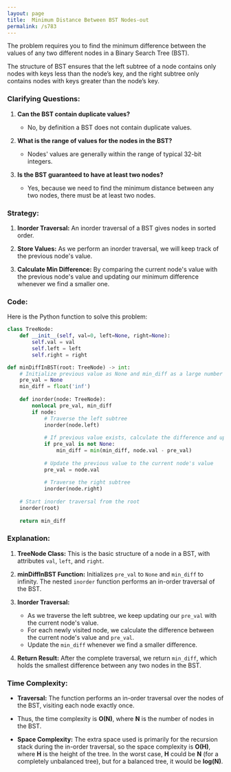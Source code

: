```yaml
---
layout: page
title:  Minimum Distance Between BST Nodes-out
permalink: /s783
---
```


The problem requires you to find the minimum difference between the values of any two different nodes in a Binary Search Tree (BST). 

The structure of BST ensures that the left subtree of a node contains only nodes with keys less than the node’s key, and the right subtree only contains nodes with keys greater than the node’s key.

### Clarifying Questions:

1. **Can the BST contain duplicate values?**
   - No, by definition a BST does not contain duplicate values.
   
2. **What is the range of values for the nodes in the BST?**
   - Nodes' values are generally within the range of typical 32-bit integers.
   
3. **Is the BST guaranteed to have at least two nodes?**
   - Yes, because we need to find the minimum distance between any two nodes, there must be at least two nodes.

### Strategy:

1. **Inorder Traversal:** An inorder traversal of a BST gives nodes in sorted order.
   
2. **Store Values:** As we perform an inorder traversal, we will keep track of the previous node's value.
   
3. **Calculate Min Difference:** By comparing the current node's value with the previous node's value and updating our minimum difference whenever we find a smaller one.

### Code:

Here is the Python function to solve this problem:

```python
class TreeNode:
    def __init__(self, val=0, left=None, right=None):
        self.val = val
        self.left = left
        self.right = right

def minDiffInBST(root: TreeNode) -> int:
    # Initialize previous value as None and min_diff as a large number
    pre_val = None
    min_diff = float('inf')
    
    def inorder(node: TreeNode):
        nonlocal pre_val, min_diff
        if node:
            # Traverse the left subtree
            inorder(node.left)
            
            # If previous value exists, calculate the difference and update min_diff
            if pre_val is not None:
                min_diff = min(min_diff, node.val - pre_val)
                
            # Update the previous value to the current node's value
            pre_val = node.val
            
            # Traverse the right subtree
            inorder(node.right)
    
    # Start inorder traversal from the root
    inorder(root)
    
    return min_diff
```

### Explanation:

1. **TreeNode Class:** This is the basic structure of a node in a BST, with attributes `val`, `left`, and `right`.
   
2. **minDiffInBST Function:** Initializes `pre_val` to `None` and `min_diff` to infinity. The nested `inorder` function performs an in-order traversal of the BST.
   
3. **Inorder Traversal:**
   - As we traverse the left subtree, we keep updating our `pre_val` with the current node's value.
   - For each newly visited node, we calculate the difference between the current node's value and `pre_val`.
   - Update the `min_diff` whenever we find a smaller difference.
   
4. **Return Result:** After the complete traversal, we return `min_diff`, which holds the smallest difference between any two nodes in the BST.

### Time Complexity:

- **Traversal:** The function performs an in-order traversal over the nodes of the BST, visiting each node exactly once.
- Thus, the time complexity is **O(N)**, where **N** is the number of nodes in the BST.
   
- **Space Complexity:** The extra space used is primarily for the recursion stack during the in-order traversal, so the space complexity is **O(H)**, where **H** is the height of the tree. In the worst case, **H** could be **N** (for a completely unbalanced tree), but for a balanced tree, it would be **log(N)**.